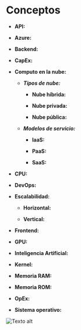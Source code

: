 # **Conceptos**

- **API:**

- **Azure:**

- **Backend:**

- **CapEx:**

- **Computo en la nube:**
    
    - ***Tipos de nube:***

        - **Nube híbrida:**

        - **Nube privada:**

        - **Nube pública:**

    - ***Modelos de servicio:***

        - **IaaS:**
    
        - **PaaS:**
    
        - **SaaS:**

- **CPU:**

- **DevOps:**

- **Escalabilidad:**

    - **Horizontal:**

    - **Vertical:**

- **Frontend:**

- **GPU:**

- **Inteligencia Artificial:**

- **Kernel:**

- **Memoria RAM:**

- **Memoria ROM:**

- **OpEx:**

- **Sistema operativo:**

![Texto alt](ubicacion\images\nombre.formato)